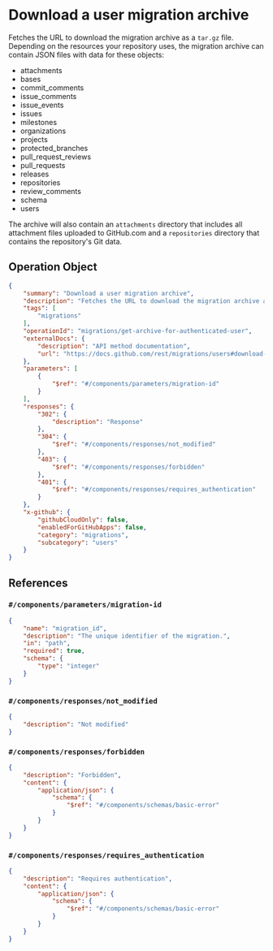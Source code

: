 # Download a user migration archive

Fetches the URL to download the migration archive as a `tar.gz` file. Depending on the resources your repository uses, the migration archive can contain JSON files with data for these objects:

*   attachments
*   bases
*   commit\_comments
*   issue\_comments
*   issue\_events
*   issues
*   milestones
*   organizations
*   projects
*   protected\_branches
*   pull\_request\_reviews
*   pull\_requests
*   releases
*   repositories
*   review\_comments
*   schema
*   users

The archive will also contain an `attachments` directory that includes all attachment files uploaded to GitHub.com and a `repositories` directory that contains the repository's Git data.

## Operation Object

```json
{
    "summary": "Download a user migration archive",
    "description": "Fetches the URL to download the migration archive as a `tar.gz` file. Depending on the resources your repository uses, the migration archive can contain JSON files with data for these objects:\n\n*   attachments\n*   bases\n*   commit\\_comments\n*   issue\\_comments\n*   issue\\_events\n*   issues\n*   milestones\n*   organizations\n*   projects\n*   protected\\_branches\n*   pull\\_request\\_reviews\n*   pull\\_requests\n*   releases\n*   repositories\n*   review\\_comments\n*   schema\n*   users\n\nThe archive will also contain an `attachments` directory that includes all attachment files uploaded to GitHub.com and a `repositories` directory that contains the repository's Git data.",
    "tags": [
        "migrations"
    ],
    "operationId": "migrations/get-archive-for-authenticated-user",
    "externalDocs": {
        "description": "API method documentation",
        "url": "https://docs.github.com/rest/migrations/users#download-a-user-migration-archive"
    },
    "parameters": [
        {
            "$ref": "#/components/parameters/migration-id"
        }
    ],
    "responses": {
        "302": {
            "description": "Response"
        },
        "304": {
            "$ref": "#/components/responses/not_modified"
        },
        "403": {
            "$ref": "#/components/responses/forbidden"
        },
        "401": {
            "$ref": "#/components/responses/requires_authentication"
        }
    },
    "x-github": {
        "githubCloudOnly": false,
        "enabledForGitHubApps": false,
        "category": "migrations",
        "subcategory": "users"
    }
}
```

## References

### `#/components/parameters/migration-id`

```json
{
    "name": "migration_id",
    "description": "The unique identifier of the migration.",
    "in": "path",
    "required": true,
    "schema": {
        "type": "integer"
    }
}
```

### `#/components/responses/not_modified`

```json
{
    "description": "Not modified"
}
```

### `#/components/responses/forbidden`

```json
{
    "description": "Forbidden",
    "content": {
        "application/json": {
            "schema": {
                "$ref": "#/components/schemas/basic-error"
            }
        }
    }
}
```

### `#/components/responses/requires_authentication`

```json
{
    "description": "Requires authentication",
    "content": {
        "application/json": {
            "schema": {
                "$ref": "#/components/schemas/basic-error"
            }
        }
    }
}
```
